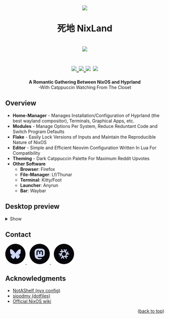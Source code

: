 <h1 align="center">
  <img src="https://raw.githubusercontent.com/catppuccin/catppuccin/main/assets/social/role_icons/lavender_dev.png" width="100px" /> <br>

死地 NixLand <br>

<img src="https://raw.githubusercontent.com/catppuccin/catppuccin/main/assets/footers/gray0_ctp_on_line.svg" width="600px" /> <br>

  <div align="center">

  <div align="center">
   <p></p>
   <a href="https://github.com/cenunix/nicks/">
      <img src="https://img.shields.io/github/repo-size/cenunix/nicks?color=b4befe&logoColor=ca9ee6&labelColor=07070b&style=for-the-badge">
   </a>
     <a href="https://nixos.wiki/wiki/Flakes">
    <img src="https://img.shields.io/static/v1?label=Nix Flake&message=check&style=for-the-badge&logo=nixos&colorA=07070b&colorB=b4befe&logoColor=CAD3F5">
    </a>
    <a href="https://nixos.org/"><img src="https://img.shields.io/badge/NixOS-unstable-informational.svg?style=for-the-badge&logo=nixos&logoColor=CAD3F5&colorA=07070b&colorB=b4befe"></a>
   <a href="https://github.com/cenunix/nicks/blob/main/LICENSE">
    <img src="https://img.shields.io/static/v1.svg?style=for-the-badge&label=License&message=GPL-3&labelColor=07070b&logoColor=ca9ee6&colorA=313244&colorB=b4befe"/>
   </a>
   <br>
</div>
</h1>
<div align="center">
<b>A Romantic Gathering Between NixOS and Hyprland</b>
  <br>
  -With Catppuccin Watching From The Closet
</div>

## Overview

- **Home-Manager** - Manages Installation/Configuration of Hyprland (the best wayland compositor), Terminals, Graphical Apps, etc.
- **Modules** - Manage Options Per System, Reduce Reduntant Code
  and Switch Program Defaults
- **Flake** - Easily Lock Versions of Inputs and Maintain the Reproducible Nature of NixOS
- **Editor** - Simple and Efficient Neovim Configuration Written In Lua For Compatibility
- **Theming** - Dark Catppuccin Palette For Maximum Reddit Upvotes
- **Other Software**
  - **Browser**: Firefox
  - **File-Manager**: Lf/Thunar
  - **Terminal**: Kitty/Foot
  - **Launcher**: Anyrun
  - **Bar**: Waybar

## Desktop preview

<details>
<summary>
Show
</summary>
  <img src=".github/assets/preview.png" alt="Desktop Preview">
</details>

<!-- CONTACT -->

## Contact

 <p align="left">
 <a href="https://bsky.app/profile/cenunix.bsky.social">
   <picture>
  <img src=".github/assets/bluesky-catppuccin.svg" width="64" height="64" />
     </picture>
</a>
  <img src="https://github.com/catppuccin/catppuccin/raw/main/assets/misc/transparent.png" height="1" width="5"/>
 <a href="https://mastodon.social/@cenunix">
   <picture>
  <img src=".github/assets/mastodon-catppuccin.svg" width="64" height="64" />
   </picture>
 </a>
  <img src="https://github.com/catppuccin/catppuccin/raw/main/assets/misc/transparent.png" height="1" width="5"/>
  <a href="https://discourse.nixos.org/u/cenunix/summary">
   <picture>
  <img src=".github/assets/nixos-catppuccin.svg" width="64" height="64" />
   </picture>
 </a>
</p>

<!-- ACKNOWLEDGMENTS -->

## Acknowledgments

- [NotAShelf (nyx config)](https://github.com/NotAShelf/nyx)
- [sioodmy (dotfiles)](https://github.com/sioodmy/dotfiles)
- [Official NixOS wiki](https://nixos.wiki/)

<p align="right">(<a href="#readme-top">back to top</a>)</p>

<!-- MARKDOWN LINKS & IMAGES -->
<!-- https://www.markdownguide.org/basic-syntax/#reference-style-links -->

[contributors-shield]: https://img.shields.io/github/contributors/othneildrew/Best-README-Template.svg?style=for-the-badge
[contributors-url]: https://github.com/othneildrew/Best-README-Template/graphs/contributors
[forks-shield]: https://img.shields.io/github/forks/othneildrew/Best-README-Template.svg?style=for-the-badge
[forks-url]: https://github.com/othneildrew/Best-README-Template/network/members
[stars-shield]: https://img.shields.io/github/stars/othneildrew/Best-README-Template.svg?style=for-the-badge
[stars-url]: https://github.com/othneildrew/Best-README-Template/stargazers
[issues-shield]: https://img.shields.io/github/issues/othneildrew/Best-README-Template.svg?style=for-the-badge
[issues-url]: https://github.com/othneildrew/Best-README-Template/issues
[license-shield]: https://img.shields.io/github/license/othneildrew/Best-README-Template.svg?style=for-the-badge
[license-url]: https://github.com/othneildrew/Best-README-Template/blob/master/LICENSE.txt
